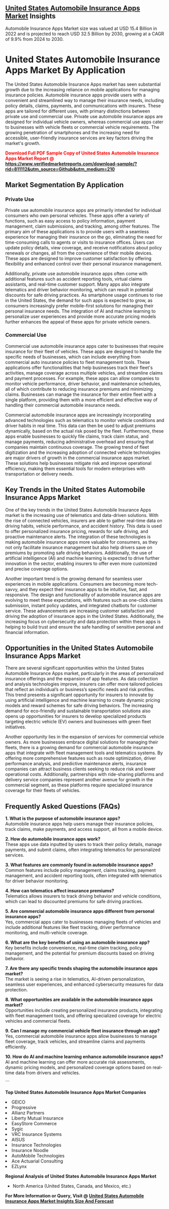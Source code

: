 <h2><a href="https://www.verifiedmarketreports.com/download-sample/?rid=811112&amp;utm_source=Github&amp;utm_medium=210" target="_blank">United States Automobile Insurance Apps Market</a> Insights</h2><p>Automobile Insurance Apps Market size was valued at USD 15.4 Billion in 2022 and is projected to reach USD 32.5 Billion by 2030, growing at a CAGR of 9.9% from 2024 to 2030.</p><p><h1>United States Automobile Insurance Apps Market By Application</h1><p>The United States Automobile Insurance Apps market has seen substantial growth due to the increasing reliance on mobile applications for managing insurance policies. Automobile insurance apps provide users with a convenient and streamlined way to manage their insurance needs, including policy details, claims, payments, and communications with insurers. These apps are tailored for different uses, with primary distinctions between private use and commercial use. Private use automobile insurance apps are designed for individual vehicle owners, whereas commercial use apps cater to businesses with vehicle fleets or commercial vehicle requirements. The growing penetration of smartphones and the increasing need for accessible, user-friendly insurance services are key factors driving the market's growth.</p><p><strong><p><span class=""><span style="color: #ff0000;"><strong>Download Full PDF Sample Copy of United States Automobile Insurance Apps Market Report</strong> @ </span><a href="https://www.verifiedmarketreports.com/download-sample/?rid=811112&amp;utm_source=Github&amp;utm_medium=210" target="_blank">https://www.verifiedmarketreports.com/download-sample/?rid=811112&amp;utm_source=Github&amp;utm_medium=210</a></span></p></strong></p><h2>Market Segmentation By Application</h2><h3>Private Use</h3><p>Private use automobile insurance apps are primarily intended for individual consumers who own personal vehicles. These apps offer a variety of functions, such as easy access to policy information, payment management, claim submissions, and tracking, among other features. The primary aim of these applications is to provide users with a seamless experience for managing their insurance on the go, eliminating the need for time-consuming calls to agents or visits to insurance offices. Users can update policy details, view coverage, and receive notifications about policy renewals or changes, all from the convenience of their mobile devices. These apps are designed to improve customer satisfaction by offering flexibility and enhanced control over their personal insurance management.</p><p>Additionally, private use automobile insurance apps often come with additional features such as accident reporting tools, virtual claims assistants, and real-time customer support. Many apps also integrate telematics and driver behavior monitoring, which can result in potential discounts for safe driving practices. As smartphone usage continues to rise in the United States, the demand for such apps is expected to grow, as consumers increasingly prefer mobile-first solutions for managing their personal insurance needs. The integration of AI and machine learning to personalize user experiences and provide more accurate pricing models further enhances the appeal of these apps for private vehicle owners.</p><h3>Commercial Use</h3><p>Commercial use automobile insurance apps cater to businesses that require insurance for their fleet of vehicles. These apps are designed to handle the specific needs of businesses, which can include everything from commercial auto insurance policies to fleet management tools. These applications offer functionalities that help businesses track their fleet's activities, manage coverage across multiple vehicles, and streamline claims and payment processes. For example, these apps can allow companies to monitor vehicle performance, driver behavior, and maintenance schedules, all of which contribute to reducing insurance premiums and minimizing claims. Businesses can manage the insurance for their entire fleet with a single platform, providing them with a more efficient and effective way of handling their commercial automobile insurance needs.</p><p>Commercial automobile insurance apps are increasingly incorporating advanced technologies such as telematics to monitor vehicle conditions and driver habits in real time. This data can then be used to adjust premiums dynamically, based on the actual risk posed by the fleet. Furthermore, these apps enable businesses to quickly file claims, track claim status, and manage payments, reducing administrative overhead and ensuring that companies maintain continuous coverage. The growing trend of fleet digitization and the increasing adoption of connected vehicle technologies are major drivers of growth in the commercial insurance apps market. These solutions help businesses mitigate risk and improve operational efficiency, making them essential tools for modern enterprises with transportation or delivery needs.</p><h2>Key Trends in the United States Automobile Insurance Apps Market</h2><p>One of the key trends in the United States Automobile Insurance Apps market is the increasing use of telematics and data-driven solutions. With the rise of connected vehicles, insurers are able to gather real-time data on driving habits, vehicle performance, and accident history. This data is used to offer personalized insurance pricing, rewards for safe driving, and proactive maintenance alerts. The integration of these technologies is making automobile insurance apps more valuable for consumers, as they not only facilitate insurance management but also help drivers save on premiums by promoting safe driving behaviors. Additionally, the use of artificial intelligence (AI) and machine learning is expected to drive further innovation in the sector, enabling insurers to offer even more customized and precise coverage options.</p><p>Another important trend is the growing demand for seamless user experiences in mobile applications. Consumers are becoming more tech-savvy, and they expect their insurance apps to be intuitive, fast, and responsive. The design and functionality of automobile insurance apps are evolving to meet these expectations, with features such as one-click claims submission, instant policy updates, and integrated chatbots for customer service. These advancements are increasing customer satisfaction and driving the adoption of insurance apps in the United States. Additionally, the increasing focus on cybersecurity and data protection within these apps is helping to build trust and ensure the safe handling of sensitive personal and financial information.</p><h2>Opportunities in the United States Automobile Insurance Apps Market</h2><p>There are several significant opportunities within the United States Automobile Insurance Apps market, particularly in the areas of personalized insurance offerings and the expansion of app features. As data collection and analysis technologies improve, insurers can offer more tailored policies that reflect an individual’s or business’s specific needs and risk profiles. This trend presents a significant opportunity for insurers to innovate by using artificial intelligence and machine learning to create dynamic pricing models and reward schemes for safe driving behaviors. The increasing demand for eco-friendly and sustainable transportation solutions also opens up opportunities for insurers to develop specialized products targeting electric vehicle (EV) owners and businesses with green fleet initiatives.</p><p>Another opportunity lies in the expansion of services for commercial vehicle owners. As more businesses embrace digital solutions for managing their fleets, there is a growing demand for commercial automobile insurance apps that integrate with fleet management tools and telematics systems. By offering more comprehensive features such as route optimization, driver performance analysis, and predictive maintenance alerts, insurance companies can attract business clients seeking to reduce risk and lower operational costs. Additionally, partnerships with ride-sharing platforms and delivery service companies represent another avenue for growth in the commercial segment, as these platforms require specialized insurance coverage for their fleets of vehicles.</p><h2>Frequently Asked Questions (FAQs)</h2><p><strong>1. What is the purpose of automobile insurance apps?</strong><br>Automobile insurance apps help users manage their insurance policies, track claims, make payments, and access support, all from a mobile device.</p><p><strong>2. How do automobile insurance apps work?</strong><br>These apps use data inputted by users to track their policy details, manage payments, and submit claims, often integrating telematics for personalized services.</p><p><strong>3. What features are commonly found in automobile insurance apps?</strong><br>Common features include policy management, claims tracking, payment management, and accident reporting tools, often integrated with telematics for driver behavior monitoring.</p><p><strong>4. How can telematics affect insurance premiums?</strong><br>Telematics allows insurers to track driving behavior and vehicle conditions, which can lead to discounted premiums for safe driving practices.</p><p><strong>5. Are commercial automobile insurance apps different from personal insurance apps?</strong><br>Yes, commercial apps cater to businesses managing fleets of vehicles and include additional features like fleet tracking, driver performance monitoring, and multi-vehicle coverage.</p><p><strong>6. What are the key benefits of using an automobile insurance app?</strong><br>Key benefits include convenience, real-time claim tracking, policy management, and the potential for premium discounts based on driving behavior.</p><p><strong>7. Are there any specific trends shaping the automobile insurance apps market?</strong><br>The market is seeing a rise in telematics, AI-driven personalization, seamless user experiences, and enhanced cybersecurity measures for data protection.</p><p><strong>8. What opportunities are available in the automobile insurance apps market?</strong><br>Opportunities include creating personalized insurance products, integrating with fleet management tools, and offering specialized coverage for electric vehicles and commercial fleets.</p><p><strong>9. Can I manage my commercial vehicle fleet insurance through an app?</strong><br>Yes, commercial automobile insurance apps allow businesses to manage fleet coverage, track vehicles, and streamline claims and payments efficiently.</p><p><strong>10. How do AI and machine learning enhance automobile insurance apps?</strong><br>AI and machine learning can offer more accurate risk assessments, dynamic pricing models, and personalized coverage options based on real-time data from drivers and vehicles.</p>```</p><p><strong>Top United States Automobile Insurance Apps Market Companies</strong></p><div data-test-id=""><p><li>GEICO</li><li> Progressive</li><li> Allianz Partners</li><li> Liberty Mutual Insurance</li><li> EasyStore Commerce</li><li> Sygic</li><li> VRC Insurance Systems</li><li> AISUS</li><li> Insurance Technologies</li><li> Insurance Noodle</li><li> AutoMobile Technologies</li><li> Ace Actuarial Consulting</li><li> EZLynx</li></p><div><strong>Regional Analysis of&nbsp;United States Automobile Insurance Apps Market</strong></div><ul><li dir="ltr"><p dir="ltr">North America&nbsp;(United States, Canada, and Mexico, etc.)</p></li></ul><p><strong>For More Information or Query, Visit @&nbsp;</strong><strong><a href="https://www.verifiedmarketreports.com/product/automobile-insurance-apps-market/?utm_source=Github&amp;utm_medium=210" target="_blank">United States Automobile Insurance Apps Market Insights Size And Forecast</a></strong></p></div>
